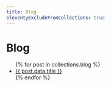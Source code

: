 ```yaml
---
title: Blog
eleventyExcludeFromCollections: true
---
```


# Blog

<!-- <h1>My blog</h1> -->

<ul>
{% for post in collections.blog %}
  <li><a href="{{ post.url }}">{{ post.data.title }}</a></li>
{% endfor %}
</ul>